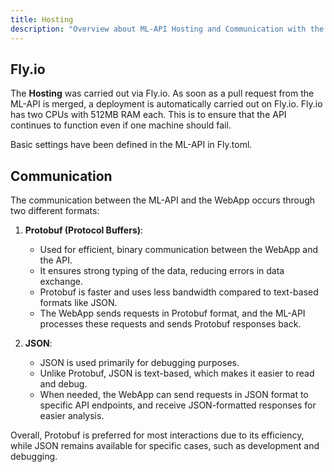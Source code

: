 ```yaml
---
title: Hosting
description: "Overview about ML-API Hosting and Communication with the WebApp"
---
```


## Fly.io

The **Hosting** was carried out via Fly.io. As soon as a pull request from the ML-API is merged, a deployment is automatically carried out on Fly.io. Fly.io has two CPUs with 512MB RAM each. This is to ensure that the API continues to function even if one machine should fail.

Basic settings have been defined in the ML-API in Fly.toml.

## Communication

The communication between the ML-API and the WebApp occurs through two different formats:

1. **Protobuf (Protocol Buffers)**:
    - Used for efficient, binary communication between the WebApp and the API.
    - It ensures strong typing of the data, reducing errors in data exchange.
    - Protobuf is faster and uses less bandwidth compared to text-based formats like JSON.
    - The WebApp sends requests in Protobuf format, and the ML-API processes these requests and sends Protobuf responses back.

2. **JSON**:
    - JSON is used primarily for debugging purposes.
    - Unlike Protobuf, JSON is text-based, which makes it easier to read and debug.
    - When needed, the WebApp can send requests in JSON format to specific API endpoints, and receive JSON-formatted responses for easier analysis.

Overall, Protobuf is preferred for most interactions due to its efficiency, while JSON remains available for specific cases, such as development and debugging.